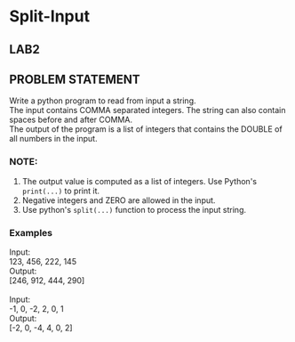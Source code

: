 # Split-Input
## LAB2
## PROBLEM STATEMENT
Write a python program to read from input a string. <br>The input contains COMMA separated integers. The string can also contain spaces before and after COMMA. <br> The output of the program is a list of integers that contains the DOUBLE of all numbers in the input.


### NOTE: 
1. The output value is computed as a list of integers. Use Python's ```print(...)``` to print it.
2. Negative integers and ZERO are allowed in the input.
3. Use python's ```split(...)``` function to process the input string. 

### Examples

Input:<br>
123, 456, 222, 145<br>
Output:<br>
[246, 912, 444, 290]<br>
<br>
Input:<br>
-1, 0, -2, 2, 0, 1<br>
Output:<br>
[-2, 0, -4, 4, 0, 2]<br>
